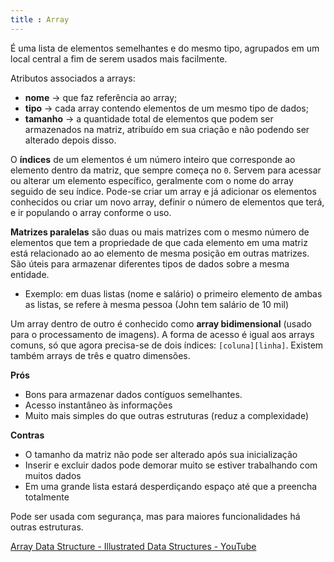 ```yaml
---
title : Array
---
```


É uma lista de elementos semelhantes e do mesmo tipo, agrupados em um local central a fim de serem usados mais facilmente.

Atributos associados a arrays:
- **nome** -> que faz referência ao array;
- **tipo** -> cada array contendo elementos de um mesmo tipo de dados;
- **tamanho** -> a quantidade total de elementos que podem ser armazenados na matriz, atribuído em sua criação e não podendo ser alterado depois disso.

O **índices** de um elementos é um número inteiro que corresponde ao elemento dentro da matriz, que sempre começa no `0`. Servem para acessar ou alterar um elemento específico, geralmente com o nome do array seguido de seu índice.
Pode-se criar um array e já adicionar os elementos conhecidos ou criar um novo array, definir o número de elementos que terá, e ir populando o array conforme o uso.

**Matrizes paralelas** são duas ou mais matrizes com o mesmo número de elementos que tem a propriedade de que cada elemento em uma matriz está relacionado ao ao elemento de mesma posição em outras matrizes. São úteis para armazenar diferentes tipos de dados sobre a mesma entidade.
- Exemplo: em duas listas (nome e salário) o primeiro elemento  de ambas as listas, se refere à mesma pessoa (John tem salário de 10 mil)

Um array dentro de outro é conhecido como **array bidimensional** (usado para o processamento de imagens). A forma de acesso é igual aos arrays comuns, só que agora precisa-se de dois índices: `[coluna][linha]`. Existem também arrays de três e quatro dimensões.

**Prós**
- Bons para armazenar dados contíguos semelhantes.
- Acesso instantâneo às informações
- Muito mais simples do que outras estruturas (reduz a complexidade)

**Contras**
- O tamanho da matriz não pode ser alterado após sua inicialização
- Inserir e excluir dados pode demorar muito se estiver trabalhando com muitos dados
- Em uma grande lista estará desperdiçando espaço até que a preencha totalmente

Pode ser usada com segurança, mas para maiores funcionalidades há outras estruturas.

[Array Data Structure - Illustrated Data Structures - YouTube](https://www.youtube.com/watch?v=QJNwK2uJyGs)